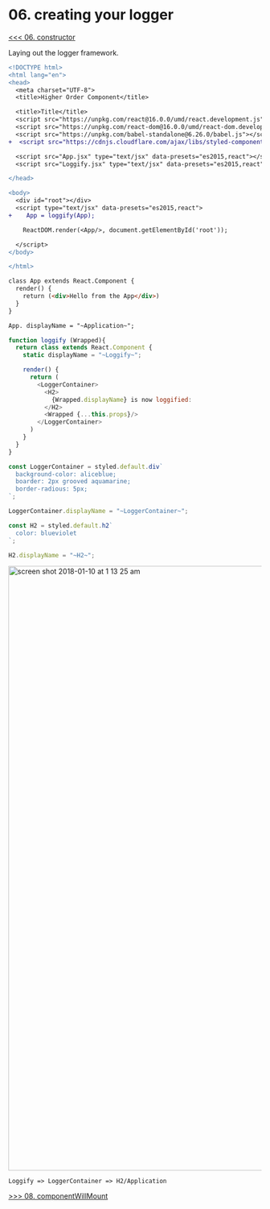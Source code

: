 # 06. creating your logger

[<<< 06. constructor](https://github.com/xgirma/react-lifecycles/tree/master/chapters/05)

Laying out the logger framework. 

```diff
<!DOCTYPE html>
<html lang="en">
<head>
  <meta charset="UTF-8">
  <title>Higher Order Component</title>

  <title>Title</title>
  <script src="https://unpkg.com/react@16.0.0/umd/react.development.js"></script>
  <script src="https://unpkg.com/react-dom@16.0.0/umd/react-dom.development.js"></script>
  <script src="https://unpkg.com/babel-standalone@6.26.0/babel.js"></script>
+  <script src="https://cdnjs.cloudflare.com/ajax/libs/styled-components/2.4.0/styled-components.js"></script>

  <script src="App.jsx" type="text/jsx" data-presets="es2015,react"></script>
  <script src="Loggify.jsx" type="text/jsx" data-presets="es2015,react"></script>

</head>

<body>
  <div id="root"></div>
  <script type="text/jsx" data-presets="es2015,react">
+    App = loggify(App);

    ReactDOM.render(<App/>, document.getElementById('root'));

  </script>
</body>

</html>
``` 

```html
class App extends React.Component {
  render() {
    return (<div>Hello from the App</div>)
  }
}

App. displayName = "~Application~";
```

```javascript
function loggify (Wrapped){
  return class extends React.Component {
    static displayName = "~Loggify~";

    render() {
      return (
        <LoggerContainer>
          <H2>
            {Wrapped.displayName} is now loggified:
          </H2>
          <Wrapped {...this.props}/>
        </LoggerContainer>
      )
    }
  }
}

const LoggerContainer = styled.default.div`
  background-color: aliceblue;
  boarder: 2px grooved aquamarine;
  border-radious: 5px;
`;

LoggerContainer.displayName = "~LoggerContainer~";

const H2 = styled.default.h2`
  color: blueviolet
`;

H2.displayName = "~H2~";
```
<img width="1201" alt="screen shot 2018-01-10 at 1 13 25 am" src="https://user-images.githubusercontent.com/5876481/34764487-89e7e792-f5a3-11e7-9eef-61fcad16b77b.png">

    Loggify => LoggerContainer => H2/Application  

[>>> 08. componentWillMount](https://github.com/xgirma/react-lifecycles/tree/master/chapters/08)